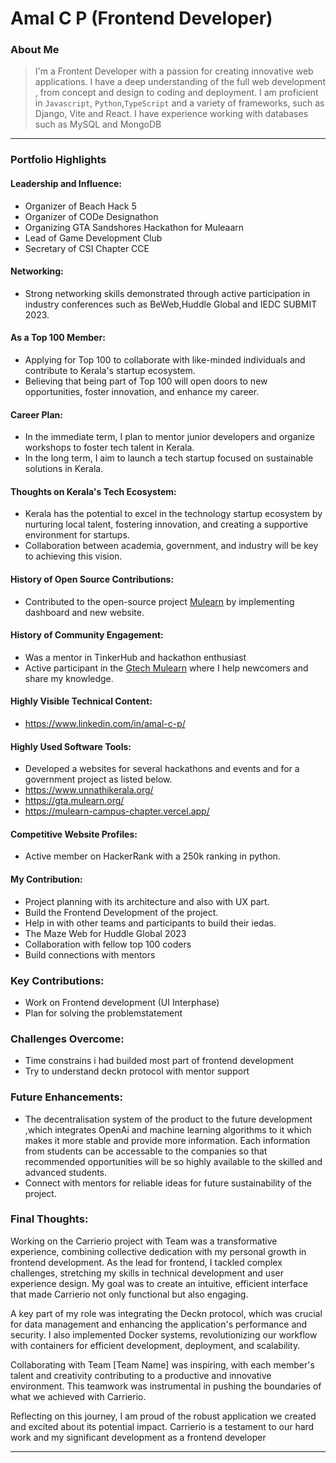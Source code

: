# Amal C P (Frontend Developer)

### About Me

> I'm a Frontent Developer with a passion for creating innovative web applications. I have a deep understanding of the full web development , from concept and design to coding and deployment. I am proficient in `Javascript`, `Python`,`TypeScript` and a variety of frameworks, such as Django, Vite and React. I have experience working with databases such as MySQL and MongoDB

---

### Portfolio Highlights

#### Leadership and Influence:

- Organizer of Beach Hack 5
- Organizer of CODe Designathon
- Organizing GTA Sandshores Hackathon for Muleaarn
- Lead of Game Development Club
- Secretary of CSI Chapter CCE

#### Networking:

- Strong networking skills demonstrated through active participation in industry conferences such as BeWeb,Huddle Global and IEDC SUBMIT 2023.


#### As a Top 100 Member:

- Applying for Top 100 to collaborate with like-minded individuals and contribute to Kerala's startup ecosystem.
- Believing that being part of Top 100 will open doors to new opportunities, foster innovation, and enhance my career.

#### Career Plan:

- In the immediate term, I plan to mentor junior developers and organize workshops to foster tech talent in Kerala.
- In the long term, I aim to launch a tech startup focused on sustainable solutions in Kerala.

#### Thoughts on Kerala's Tech Ecosystem:

- Kerala has the potential to excel in the technology startup ecosystem by nurturing local talent, fostering innovation, and creating a supportive environment for startups.
- Collaboration between academia, government, and industry will be key to achieving this vision.

#### History of Open Source Contributions:

- Contributed to the open-source project [Mulearn](https://github.com/gtech-mulearn/mulearn) by implementing dashboard and new website.


#### History of Community Engagement:

- Was a mentor in TinkerHub and hackathon enthusiast
- Active participant in the [Gtech Mulearn](https://discord.gg/tech-community) where I help newcomers and share my knowledge.

#### Highly Visible Technical Content:

- https://www.linkedin.com/in/amal-c-p/

#### Highly Used Software Tools:

- Developed a websites for several hackathons and events and for a government project as listed below.
- https://www.unnathikerala.org/
- https://gta.mulearn.org/
- https://mulearn-campus-chapter.vercel.app/

#### Competitive Website Profiles:

- Active member on HackerRank with a 250k ranking in python.


#### My Contribution:

- Project planning with its architecture and also with UX part.
- Build the Frontend Development of the project.
- Help in with other teams and participants to build their iedas.
- The Maze Web for Huddle Global 2023
- Collaboration with fellow top 100 coders
- Build connections with mentors

### Key Contributions:
- Work on Frontend development (UI Interphase)
- Plan for solving the problemstatement

### Challenges Overcome:

- Time constrains i had builded most part of frontend development
- Try to understand deckn protocol with mentor support

### Future Enhancements:

- The decentralisation system of the product to the future development ,which integrates OpenAi and machine learning algorithms to it which makes it more stable and provide more information. Each information from students can be accessable to the companies so that recommended opportunities will be so highly available to the skilled and advanced students.
- Connect with mentors for reliable ideas for future sustainability of the project.

### Final Thoughts:

Working on the Carrierio project with Team was a transformative experience, combining collective dedication with my personal growth in frontend development. As the lead for frontend, I tackled complex challenges, stretching my skills in technical development and user experience design. My goal was to create an intuitive, efficient interface that made Carrierio not only functional but also engaging.

A key part of my role was integrating the Deckn protocol, which was crucial for data management and enhancing the application's performance and security. I also implemented Docker systems, revolutionizing our workflow with containers for efficient development, deployment, and scalability.

Collaborating with Team [Team Name] was inspiring, with each member's talent and creativity contributing to a productive and innovative environment. This teamwork was instrumental in pushing the boundaries of what we achieved with Carrierio.

Reflecting on this journey, I am proud of the robust application we created and excited about its potential impact. Carrierio is a testament to our hard work and my significant development as a frontend developer

---
